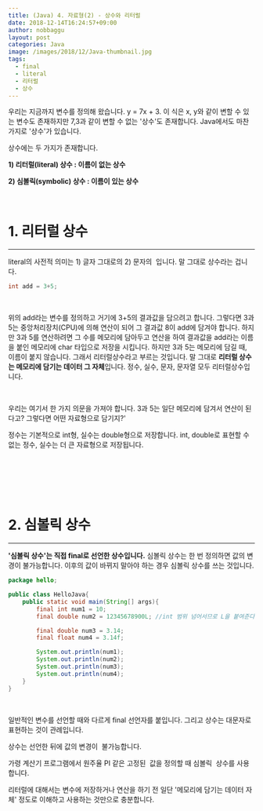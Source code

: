 ```yaml
---
title: (Java) 4. 자료형(2) - 상수와 리터럴
date: 2018-12-14T16:24:57+09:00
author: nobbaggu
layout: post
categories: Java
image: /images/2018/12/Java-thumbnail.jpg
tags:
  - final
  - literal
  - 리터럴
  - 상수
---
```

우리는 지금까지 변수를 정의해 왔습니다. y = 7x + 3. 이 식은 x, y와 같이 변할 수 있는 변수도 존재하지만 7,3과 같이 변할 수 없는 '상수'도 존재합니다. Java에서도 마찬가지로 '상수'가 있습니다.

상수에는 두 가지가 존재합니다.

**1) 리터럴(literal) 상수 : 이름이 없는 상수**

**2) 심볼릭(symbolic) 상수 : 이름이 있는 상수**

&nbsp;

# 1. 리터럴 상수

* * *

literal의 사전적 의미는 1) 글자 그대로의 2) 문자의  입니다. 말 그대로 상수라는 겁니다.

~~~ java
int add = 3+5;
~~~

&nbsp;

위의 add라는 변수를 정의하고 거기에 3+5의 결과값을 담으려고 합니다. 그렇다면 3과 5는 중앙처리장치(CPU)에 의해 연산이 되어 그 결과값 8이 add에 담겨야 합니다. 하지만 3과 5를 연산하려면 그 수를 메모리에 담아두고 연산을 하여 결과값을 add라는 이름을 붙인 메모리에 char 타입으로 저장을 시킵니다. 하지만 3과 5는 메모리에 담길 때, 이름이 붙지 않습니다. 그래서 리터럴상수라고 부르는 것입니다. 말 그대로 **리터럴 상수는 메모리에 담기는 데이터 그 자체**입니다. 정수, 실수, 문자, 문자열 모두 리터럴상수입니다.

&nbsp;

우리는 여기서 한 가지 의문을 가져야 합니다. 3과 5는 일단 메모리에 담겨서 연산이 된다고? 그렇다면 어떤 자료형으로 담기지?'

정수는 기본적으로 int형, 실수는 double형으로 저장합니다. int, double로 표현할 수 없는 정수, 실수는 더 큰 자료형으로 저장됩니다.

&nbsp;

&nbsp;

&nbsp;

# 2. 심볼릭 상수

* * *

**'심볼릭 상수'는 직접 final로 선언한 상수입니다.** 심볼릭 상수는 한 번 정의하면 값의 변경이 불가능합니다. 이후의 값이 바뀌지 말아야 하는 경우 심볼릭 상수를 쓰는 것입니다.

~~~ java
package hello;

public class HelloJava{
    public static void main(String[] args){
        final int num1 = 10;
        final double num2 = 12345678900L; //int 범위 넘어서므로 L을 붙여준다.

        final double num3 = 3.14;
        final float num4 = 3.14f;

        System.out.println(num1);
        System.out.println(num2);
        System.out.println(num3);
        System.out.println(num4);
    }
}
~~~

&nbsp;

일반적인 변수를 선언할 때와 다르게 final 선언자를 붙입니다. 그리고 상수는 대문자로 표현하는 것이 관례입니다.

상수는 선언한 뒤에 값의 변경이  불가능합니다.

가령 계산기 프로그램에서 원주율 PI 같은 고정된  값을 정의할 때 심볼릭  상수를 사용합니다.

리터럴에 대해서는 변수에 저장하거나 연산을 하기 전 일단 '메모리에 담기는 데이터 자체' 정도로 이해하고 사용하는 것만으로 충분합니다.